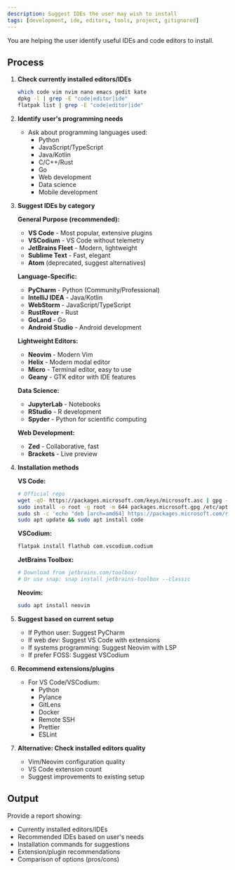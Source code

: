 ```yaml
---
description: Suggest IDEs the user may wish to install
tags: [development, ide, editors, tools, project, gitignored]
---
```


You are helping the user identify useful IDEs and code editors to install.

## Process

1. **Check currently installed editors/IDEs**
   ```bash
   which code vim nvim nano emacs gedit kate
   dpkg -l | grep -E "code|editor|ide"
   flatpak list | grep -E "code|editor|ide"
   ```

2. **Identify user's programming needs**
   - Ask about programming languages used:
     - Python
     - JavaScript/TypeScript
     - Java/Kotlin
     - C/C++/Rust
     - Go
     - Web development
     - Data science
     - Mobile development

3. **Suggest IDEs by category**

   **General Purpose (recommended):**
   - **VS Code** - Most popular, extensive plugins
   - **VSCodium** - VS Code without telemetry
   - **JetBrains Fleet** - Modern, lightweight
   - **Sublime Text** - Fast, elegant
   - **Atom** (deprecated, suggest alternatives)

   **Language-Specific:**
   - **PyCharm** - Python (Community/Professional)
   - **IntelliJ IDEA** - Java/Kotlin
   - **WebStorm** - JavaScript/TypeScript
   - **RustRover** - Rust
   - **GoLand** - Go
   - **Android Studio** - Android development

   **Lightweight Editors:**
   - **Neovim** - Modern Vim
   - **Helix** - Modern modal editor
   - **Micro** - Terminal editor, easy to use
   - **Geany** - GTK editor with IDE features

   **Data Science:**
   - **JupyterLab** - Notebooks
   - **RStudio** - R development
   - **Spyder** - Python for scientific computing

   **Web Development:**
   - **Zed** - Collaborative, fast
   - **Brackets** - Live preview

4. **Installation methods**

   **VS Code:**
   ```bash
   # Official repo
   wget -qO- https://packages.microsoft.com/keys/microsoft.asc | gpg --dearmor > packages.microsoft.gpg
   sudo install -o root -g root -m 644 packages.microsoft.gpg /etc/apt/trusted.gpg.d/
   sudo sh -c 'echo "deb [arch=amd64] https://packages.microsoft.com/repos/code stable main" > /etc/apt/sources.list.d/vscode.list'
   sudo apt update && sudo apt install code
   ```

   **VSCodium:**
   ```bash
   flatpak install flathub com.vscodium.codium
   ```

   **JetBrains Toolbox:**
   ```bash
   # Download from jetbrains.com/toolbox/
   # Or use snap: snap install jetbrains-toolbox --classic
   ```

   **Neovim:**
   ```bash
   sudo apt install neovim
   ```

5. **Suggest based on current setup**
   - If Python user: Suggest PyCharm
   - If web dev: Suggest VS Code with extensions
   - If systems programming: Suggest Neovim with LSP
   - If prefer FOSS: Suggest VSCodium

6. **Recommend extensions/plugins**
   - For VS Code/VSCodium:
     - Python
     - Pylance
     - GitLens
     - Docker
     - Remote SSH
     - Prettier
     - ESLint

7. **Alternative: Check installed editors quality**
   - Vim/Neovim configuration quality
   - VS Code extension count
   - Suggest improvements to existing setup

## Output

Provide a report showing:
- Currently installed editors/IDEs
- Recommended IDEs based on user's needs
- Installation commands for suggestions
- Extension/plugin recommendations
- Comparison of options (pros/cons)
